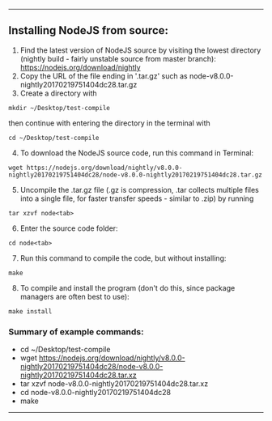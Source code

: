 ----------------------

## Installing NodeJS from source:

1. Find the latest version of NodeJS source by visiting the lowest directory (nightly build - fairly unstable source from master branch):
https://nodejs.org/download/nightly
2. Copy the URL of the file ending in '.tar.gz' such as node-v8.0.0-nightly20170219751404dc28.tar.gz
3. Create a directory with
```
mkdir ~/Desktop/test-compile
```
then continue with entering the directory in the terminal with
```
cd ~/Desktop/test-compile
```
4. To download the NodeJS source code, run this command in Terminal:
```
wget https://nodejs.org/download/nightly/v8.0.0-nightly20170219751404dc28/node-v8.0.0-nightly20170219751404dc28.tar.gz
```
5. Uncompile the .tar.gz file (.gz is compression, .tar collects multiple files into a single file, for faster transfer speeds - similar to .zip)
by running
```
tar xzvf node<tab>
```
6. Enter the source code folder:
```
cd node<tab>
```
7. Run this command to compile the code, but without installing:
```
make
```
8. To compile and install the program (don't do this, since package managers are often best to use):
```
make install
```

### Summary of example commands:
- cd ~/Desktop/test-compile
- wget https://nodejs.org/download/nightly/v8.0.0-nightly20170219751404dc28/node-v8.0.0-nightly20170219751404dc28.tar.xz
- tar xzvf node-v8.0.0-nightly20170219751404dc28.tar.xz
- cd node-v8.0.0-nightly20170219751404dc28
- make
----------------------

